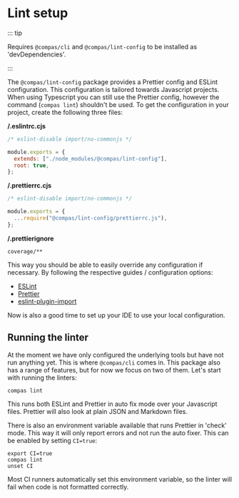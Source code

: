 # Lint setup

::: tip

Requires `@compas/cli` and `@compas/lint-config` to be installed as
'devDependencies'.

:::

The `@compas/lint-config` package provides a Prettier config and ESLint
configuration. This configuration is tailored towards Javascript projects. When
using Typescript you can still use the Prettier config, however the command
(`compas lint`) shouldn't be used. To get the configuration in your project,
create the following three files:

**/.eslintrc.cjs**

```js
/* eslint-disable import/no-commonjs */

module.exports = {
  extends: ["./node_modules/@compas/lint-config"],
  root: true,
};
```

**/.prettierrc.cjs**

```js
/* eslint-disable import/no-commonjs */

module.exports = {
  ...require("@compas/lint-config/prettierrc.js"),
};
```

**/.prettierignore**

```text
coverage/**
```

This way you should be able to easily override any configuration if necessary.
By following the respective guides / configuration options:

- [ESLint](https://eslint.org/docs/user-guide/configuring#configuring-rules)
- [Prettier](https://prettier.io/docs/en/options.html)
- [eslint-plugin-import](https://github.com/benmosher/eslint-plugin-import/)

Now is also a good time to set up your IDE to use your local configuration.

## Running the linter

At the moment we have only configured the underlying tools but have not run
anything yet. This is where `@compas/cli` comes in. This package also has a
range of features, but for now we focus on two of them. Let's start with running
the linters:

```shell
compas lint
```

This runs both ESLint and Prettier in auto fix mode over your Javascript files.
Prettier will also look at plain JSON and Markdown files.

There is also an environment variable available that runs Prettier in 'check'
mode. This way it will only report errors and not run the auto fixer. This can
be enabled by setting `CI=true`:

```shell
export CI=true
compas lint
unset CI
```

Most CI runners automatically set this environment variable, so the linter will
fail when code is not formatted correctly.
